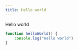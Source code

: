 ```yaml
---
title: Hello world
---
```

Hello world

```javascript
function helloWorld() {
    console.log("Hello world")
}
```